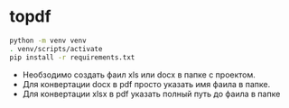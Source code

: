 # topdf

```bash
python -m venv venv
. venv/scripts/activate
pip install -r requirements.txt
```

- Необзодимо создать фаил xls или docx в папке с проектом.
- Для конвертации docx в pdf просто указать имя фаила в папке.
- Для конвертации xlsx в pdf указать полный путь до фаила в папке


